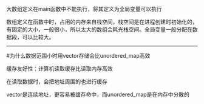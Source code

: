 大数组定义在main函数中不能执行，将其定义为全局变量可以执行

数组定义在函数中时，占用的内存来自栈空间，栈空间是在进程创建时初始化的，有固定的大小，一般很小，所以太大的数组会耗光栈空间。全局变量一般分配在数据段，可以比较大。
***
#为什么数据范围小时用vector存储会比unordered_map高效

缓存友好性：计算机读取缓存比读取内存高效

在读取数据时，会把地址周围的也进行缓存

vector是连续地址，更容易被缓存命中，而unordered_map是在内存中分散的


